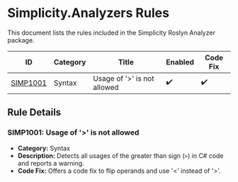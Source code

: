 # Simplicity.Analyzers Rules

This document lists the rules included in the Simplicity Roslyn Analyzer package.

| ID           | Category | Title                        | Enabled | Code Fix |
|--------------|----------|------------------------------|---------|----------|
| [SIMP1001](https://github.com/STRUDSO/Analyzers/blob/main/docs/Rules/SIMP1001.md) | Syntax   | Usage of '>' is not allowed  |   ✔️    |    ✔️    | 

## Rule Details


### SIMP1001: Usage of '>' is not allowed
- **Category:** Syntax
- **Description:**
  Detects all usages of the greater than sign (`>`) in C# code and reports a warning.
- **Code Fix:**
  Offers a code fix to flip operands and use '<' instead of '>'.

